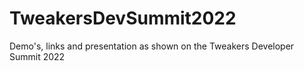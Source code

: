# TweakersDevSummit2022
Demo's, links and presentation as shown on the Tweakers Developer Summit 2022
